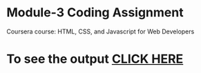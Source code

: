 

# Module-3 Coding Assignment

Coursera course: HTML, CSS, and Javascript for Web Developers

# To see the output [CLICK HERE](https://siteshsr.github.io/module3-solution/index.html)
